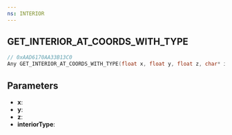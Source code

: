 ```yaml
---
ns: INTERIOR
---
```

## GET_INTERIOR_AT_COORDS_WITH_TYPE

```c
// 0xAAD6170AA33B13C0
Any GET_INTERIOR_AT_COORDS_WITH_TYPE(float x, float y, float z, char* interiorType);
```

## Parameters
* **x**:
* **y**:
* **z**:
* **interiorType**:
